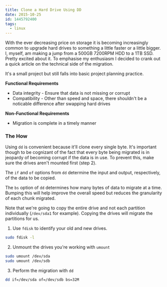 ```yaml
---
title: Clone a Hard Drive Using DD
date: 2015-10-25
id: 1445792400
tags:
  - linux
---
```


With the ever decreasing price on storage it is becoming increasingly common to upgrade hard drives to something a little faster or a little bigger. I, myself, am making a jump from a 500GB 7200RPM HDD to a 1TB SSD. Pretty excited about it. To emphasise my enthusiasm I decided to crank out a quick article on the technical side of the migration.
<!-- more -->
It's a small project but still falls into basic project planning practice. 

**Functional Requirements**
- Data integrity - Ensure that data is not missing or corrupt
- Compatibility - Other than speed and space, there shouldn't be a noticable difference after swapping hard drives

**Non-Functional Requirements**
- Migration is complete in a timely manner

### The How
Using `dd` is convenient because it'll clone every single byte. It's important though to be cognizant of the fact that every byte being migrated is in jeopardy of becoming corrupt if the data is in use. To prevent this, make sure the drives aren't mounted first (step 2). 

The `if` and `of` options from `dd` determine the input and output, respectively, of the data to be copied. 

The `bs` option of `dd` determines how many bytes of data to migrate at a time. Bumping this will help improve the overall speed but reduces the granularity of each chunk migrated.

Note that we're going to copy the entire drive and not each partition individually (`/dev/sda1` for example). Copying the drives will migrate the partitions for us.

1. Use `fdisk` to identify your old and new drives.
```bash
sudo fdisk -l
```

2. Unmount the drives you're working with `umount`
```bash
sudo umount /dev/sda
sudo umount /dev/sdb
```

3. Perform the migration with `dd`
```bash
dd if=/dev/sda of=/dev/sdb bs=32M
```